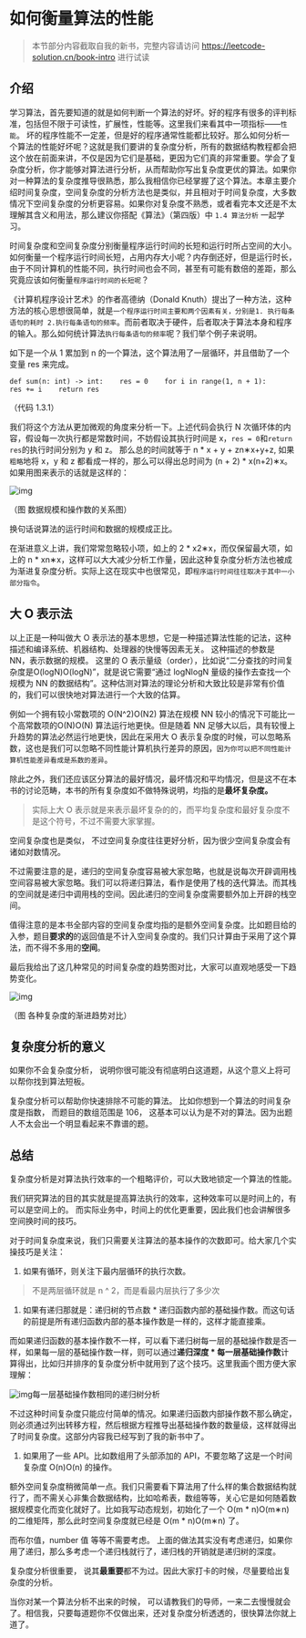 # 如何衡量算法的性能

> 本节部分内容截取自我的新书，完整内容请访问 https://leetcode-solution.cn/book-intro 进行试读

## 介绍

学习算法，首先要知道的就是如何判断一个算法的好坏。好的程序有很多的评判标准，包括但不限于可读性，扩展性，性能等。这里我们来看其中一项指标——`性能`。 坏的程序性能不一定差，但是好的程序通常性能都比较好。那么如何分析一个算法的性能好坏呢？这就是我们要讲的复杂度分析，所有的数据结构教程都会把这个放在前面来讲，不仅是因为它们是基础，更因为它们真的非常重要。学会了复杂度分析，你才能够对算法进行分析，从而帮助你写出复杂度更优的算法。如果你对一种算法的复杂度推导很熟悉，那么我相信你已经掌握了这个算法。本章主要介绍时间复杂度，空间复杂度的分析方法也是类似，并且相对于时间复杂度，大多数情况下空间复杂度的分析更容易。如果你对复杂度不熟悉，或者看完本文还是不太理解其含义和用法，那么建议你搭配《算法》（第四版）中 `1.4 算法分析` 一起学习。

时间复杂度和空间复杂度分别衡量程序运行时间的长短和运行时所占空间的大小。如何衡量一个程序运行时间长短，占用内存大小呢？内存倒还好，但是运行时长，由于不同计算机的性能不同，执行时间也会不同，甚至有可能有数倍的差距，那么究竟应该如何衡量`程序运行时间的长短呢`？

《计算机程序设计艺术》的作者高德纳（Donald Knuth）提出了一种方法，这种方法的核心思想很简单，就是`一个程序运行时间主要和两个因素有关，分别是1. 执行每条语句的耗时 2.执行每条语句的频率`。而前者取决于硬件，后者取决于算法本身和程序的输入。那么如何统计算法`执行每条语句的频率`呢？我们举个例子来说明。

如下是一个从 1 累加到 n 的一个算法，这个算法用了一层循环，并且借助了一个变量 res 来完成。

```
def sum(n: int) -> int:    res = 0    for i in range(1, n + 1):        res += i    return res
```

（代码 1.3.1）

我们将这个方法从更加微观的角度来分析一下。上述代码会执行 N 次循环体的内容，假设每一次执行都是常数时间，不妨假设其执行时间是 x，`res = 0`和`return res`的执行时间分别为 y 和 z。 那么总的时间就等于 n * x + y + zn∗x+y+z, 如果`粗略`地将 x，y 和 z 都看成一样的，那么可以得出总时间为 (n + 2) * x(n+2)∗x。 如果用图来表示的话就是这样的：

![img](https://p.ipic.vip/f5noux.jpg)

（图 数据规模和操作数的关系图）

换句话说算法的运行时间和数据的规模成正比。

在渐进意义上讲，我们常常忽略较小项，如上的 2 * x2∗x，而仅保留最大项，如上的 n * xn∗x，这样可以大大减少分析工作量，因此这种复杂度分析方法也被成为渐进复杂度分析。实际上这在现实中也很常见，即`程序运行时间往往取决于其中一小部分指令`。

## 大 O 表示法

以上正是一种叫做大 O 表示法的基本思想，它是一种描述算法性能的记法，这种描述和编译系统、机器结构、处理器的快慢等因素无关。 这种描述的参数是 NN，表示数据的规模。 这里的 O 表示量级（order），比如说“二分查找的时间复杂度是O(logN)O(logN)”，就是说它需要“通过 logNlogN 量级的操作去查找一个规模为 NN 的数据结构”。这种估测对算法的理论分析和大致比较是非常有价值的，我们可以很快地对算法进行一个大致的估算。

例如一个拥有较小常数项的 O(N^2)O(N2) 算法在规模 NN 较小的情况下可能比一个高常数项的O(N)O(N) 算法运行地更快。但是随着 NN 足够大以后，具有较慢上升趋势的算法必然运行地更快，因此在采用大 O 表示复杂度的时候，可以忽略系数，这也是我们可以忽略不同性能计算机执行差异的原因，`因为你可以把不同性能计算机性能差异看成是系数的差异`。

除此之外，我们还应该区分算法的最好情况，最坏情况和平均情况，但是这不在本书的讨论范畴，本书的所有复杂度如不做特殊说明，均指的是**最坏复杂度。**

> 实际上大 O 表示就是来表示最坏复杂的的，而平均复杂度和最好复杂度不是这个符号，不过不需要大家掌握。

空间复杂度也是类似， 不过空间复杂度往往更好分析，因为很少空间复杂度会有诸如对数情况。

不过需要注意的是，递归的空间复杂度容易被大家忽略，也就是说每次开辟调用栈空间容易被大家忽略。我们可以将递归算法，看作是使用了栈的迭代算法。而其栈的空间就是递归中调用栈的空间。因此递归的空间复杂度需要额外加上开辟的栈空间。

值得注意的是本书全部内容的空间复杂度均指的是额外空间复杂度。比如题目给的入参，题目**要求的**的返回值是不计入空间复杂度的。我们只计算由于采用了这个算法，而不得不多用的**空间**。

最后我给出了这几种常见的时间复杂度的趋势图对比，大家可以直观地感受一下趋势变化。

![img](https://p.ipic.vip/y1v2w1.jpg)

（图 各种复杂度的渐进趋势对比）

## 复杂度分析的意义

如果你不会复杂度分析， 说明你很可能没有彻底明白这道题，从这个意义上将可以帮你找到算法短板。

复杂度分析可以帮助你快速排除不可能的算法。 比如你想到一个算法的时间复杂度是指数， 而题目的数组范围是 106， 这基本可以认为是不对的算法。因为出题人不太会出一个明显看起来不靠谱的题。

## 总结

复杂度分析是对算法执行效率的一个粗略评价，可以大致地锁定一个算法的性能。

我们研究算法的目的其实就是提高算法执行的效率，这种效率可以是时间上的，有可以是空间上的。 而实际业务中，时间上的优化更重要，因此我们也会讲解很多空间换时间的技巧。

对于时间复杂度来说，我们只需要关注算法的基本操作的次数即可。给大家几个实操技巧是关注：

1. 如果有循环，则关注下最内层循环的执行次数。

> 不是两层循环就是 n ^ 2，而是看最内层执行了多少次

1. 如果有递归那就是：递归树的节点数 * 递归函数内部的基础操作数。而这句话的前提是所有递归函数内部的基本操作数是一样的，这样才能直接乘。

而如果递归函数的基本操作数不一样，可以看下递归树每一层的基础操作数是否一样，如果每一层的基础操作数一样，则可以通过**递归深度 \* 每一层基础操作数**计算得出，比如归并排序的复杂度分析中就用到了这个技巧。这里我画个图方便大家理解：

![img](https://p.ipic.vip/uiag8q.jpg)每一层基础操作数相同的递归树分析

不过这种时间复杂度只能应付简单的情况。如果递归函数内部操作数不那么确定，则必须通过列出转移方程，然后根据方程推导出基础操作数的数量级，这样就得出了时间复杂度。这部分内容我已经写到了我的新书中了。

1. 如果用了一些 API。比如数组用了头部添加的 API，不要忽略了这是一个时间复杂度 O(n)O(n) 的操作。

额外空间复杂度稍微简单一点。我们只需要看下算法用了什么样的集合数据结构就行了，而不需关心非集合数据结构，比如哈希表，数组等等，关心它是如何随着数据规模变化而变化就好了。比如我写动态规划，初始化了一个 O(m * n)O(m∗n) 的二维矩阵，那么此时空间复杂度就已经是 O(m * n)O(m∗n) 了。

而布尔值，number 值 等等不需要考虑。 上面的做法其实没有考虑递归，如果你用了递归，那么多考虑一个递归栈就行了，递归栈的开销就是递归树的深度。

复杂度分析很重要， 说其**最重要**都不为过。因此大家打卡的时候，尽量要给出复杂度的分析。

当你对某一个算法分析不出来的时候， 可以请教我们的导师，一来二去慢慢就会了。相信我，只要每道题你不仅做出来，还对复杂度分析透透的，很快算法你就上道了。